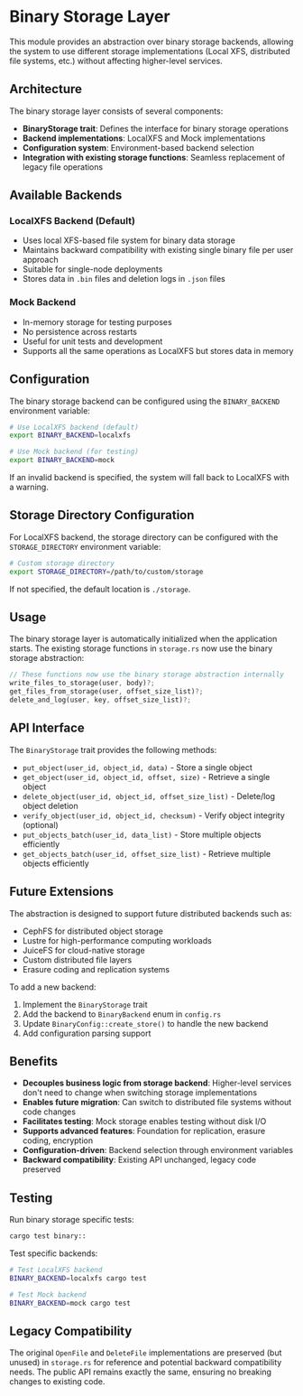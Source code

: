 # Binary Storage Layer

This module provides an abstraction over binary storage backends, allowing the system to use different storage implementations (Local XFS, distributed file systems, etc.) without affecting higher-level services.

## Architecture

The binary storage layer consists of several components:

- **BinaryStorage trait**: Defines the interface for binary storage operations
- **Backend implementations**: LocalXFS and Mock implementations
- **Configuration system**: Environment-based backend selection
- **Integration with existing storage functions**: Seamless replacement of legacy file operations

## Available Backends

### LocalXFS Backend (Default)
- Uses local XFS-based file system for binary data storage
- Maintains backward compatibility with existing single binary file per user approach
- Suitable for single-node deployments
- Stores data in `.bin` files and deletion logs in `.json` files

### Mock Backend
- In-memory storage for testing purposes
- No persistence across restarts
- Useful for unit tests and development
- Supports all the same operations as LocalXFS but stores data in memory

## Configuration

The binary storage backend can be configured using the `BINARY_BACKEND` environment variable:

```bash
# Use LocalXFS backend (default)
export BINARY_BACKEND=localxfs

# Use Mock backend (for testing)
export BINARY_BACKEND=mock
```

If an invalid backend is specified, the system will fall back to LocalXFS with a warning.

## Storage Directory Configuration

For LocalXFS backend, the storage directory can be configured with the `STORAGE_DIRECTORY` environment variable:

```bash
# Custom storage directory
export STORAGE_DIRECTORY=/path/to/custom/storage
```

If not specified, the default location is `./storage`.

## Usage

The binary storage layer is automatically initialized when the application starts. The existing storage functions in `storage.rs` now use the binary storage abstraction:

```rust
// These functions now use the binary storage abstraction internally
write_files_to_storage(user, body)?;
get_files_from_storage(user, offset_size_list)?;
delete_and_log(user, key, offset_size_list)?;
```

## API Interface

The `BinaryStorage` trait provides the following methods:

- `put_object(user_id, object_id, data)` - Store a single object
- `get_object(user_id, object_id, offset, size)` - Retrieve a single object
- `delete_object(user_id, object_id, offset_size_list)` - Delete/log object deletion
- `verify_object(user_id, object_id, checksum)` - Verify object integrity (optional)
- `put_objects_batch(user_id, data_list)` - Store multiple objects efficiently
- `get_objects_batch(user_id, offset_size_list)` - Retrieve multiple objects efficiently

## Future Extensions

The abstraction is designed to support future distributed backends such as:
- CephFS for distributed object storage
- Lustre for high-performance computing workloads
- JuiceFS for cloud-native storage
- Custom distributed file layers
- Erasure coding and replication systems

To add a new backend:

1. Implement the `BinaryStorage` trait
2. Add the backend to `BinaryBackend` enum in `config.rs`
3. Update `BinaryConfig::create_store()` to handle the new backend
4. Add configuration parsing support

## Benefits

- **Decouples business logic from storage backend**: Higher-level services don't need to change when switching storage implementations
- **Enables future migration**: Can switch to distributed file systems without code changes
- **Facilitates testing**: Mock storage enables testing without disk I/O
- **Supports advanced features**: Foundation for replication, erasure coding, encryption
- **Configuration-driven**: Backend selection through environment variables
- **Backward compatibility**: Existing API unchanged, legacy code preserved

## Testing

Run binary storage specific tests:

```bash
cargo test binary::
```

Test specific backends:

```bash
# Test LocalXFS backend
BINARY_BACKEND=localxfs cargo test

# Test Mock backend  
BINARY_BACKEND=mock cargo test
```

## Legacy Compatibility

The original `OpenFile` and `DeleteFile` implementations are preserved (but unused) in `storage.rs` for reference and potential backward compatibility needs. The public API remains exactly the same, ensuring no breaking changes to existing code.